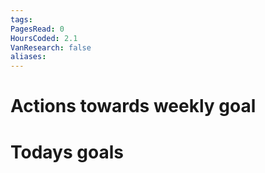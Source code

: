 ```yaml
---
tags: 
PagesRead: 0
HoursCoded: 2.1
VanResearch: false
aliases:
---
```

# Actions towards weekly goal
# Todays goals